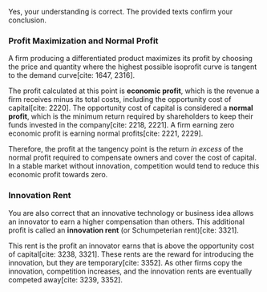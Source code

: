 Yes, your understanding is correct. The provided texts confirm your conclusion.

### Profit Maximization and Normal Profit

A firm producing a differentiated product maximizes its profit by choosing the price and quantity where the highest possible isoprofit curve is tangent to the demand curve[cite: 1647, 2316].

The profit calculated at this point is **economic profit**, which is the revenue a firm receives minus its total costs, including the opportunity cost of capital[cite: 2220]. The opportunity cost of capital is considered a **normal profit**, which is the minimum return required by shareholders to keep their funds invested in the company[cite: 2218, 2221]. A firm earning zero economic profit is earning normal profits[cite: 2221, 2229].

Therefore, the profit at the tangency point is the return *in excess* of the normal profit required to compensate owners and cover the cost of capital. In a stable market without innovation, competition would tend to reduce this economic profit towards zero.

### Innovation Rent

You are also correct that an innovative technology or business idea allows an innovator to earn a higher compensation than others. This additional profit is called an **innovation rent** (or Schumpeterian rent)[cite: 3321].

This rent is the profit an innovator earns that is above the opportunity cost of capital[cite: 3238, 3321]. These rents are the reward for introducing the innovation, but they are temporary[cite: 3352]. As other firms copy the innovation, competition increases, and the innovation rents are eventually competed away[cite: 3239, 3352].